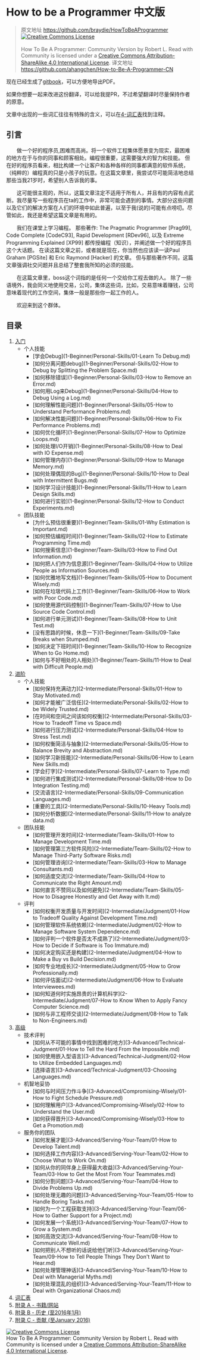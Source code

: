 # How to be a Programmer 中文版

> 原文地址 https://github.com/braydie/HowToBeAProgrammer <a rel="license" href="http://creativecommons.org/licenses/by-sa/4.0/"><img alt="Creative Commons License" style="border-width:0" src="https://i.creativecommons.org/l/by-sa/4.0/88x31.png" /></a><br /><br /><span xmlns:dct="http://purl.org/dc/terms/" href="http://purl.org/dc/dcmitype/Text" property="dct:title" rel="dct:type">How To Be A Programmer: Community Version</span> by <span xmlns:cc="http://creativecommons.org/ns#" property="cc:attributionName">Robert L. Read with Community</span> is licensed under a <a rel="license" href="http://creativecommons.org/licenses/by-sa/4.0/">Creative Commons Attribution-ShareAlike 4.0 International License</a>.
译文地址 https://github.com/ahangchen/How-to-Be-A-Programmer-CN

现在已经生成了[gitbook](https://www.gitbook.com/book/ahangchen/how-to-be-a-programmer-cn/details)，可以方便地导出PDF。

如果你想要一起来改进这份翻译，可以给我提PR，不过希望翻译时尽量保持作者的原意。

文章中出现的一些词汇往往有特殊的含义，可以在[4-词汇表](4-Glossary.md)找到注释。

## 引言
　　做一个好的程序员,困难而高尚。将一个软件工程集体愿景变为现实，最困难的地方在于与你的同事和顾客相处。编程很重要，这需要强大的智力和技能。 但在好的程序员看来，相比构建一个让客户和各种各样的同事都满意的软件系统，（纯粹的）编程真的只是小孩子的玩意。在这篇文章里，我尝试尽可能简洁地总结那些当我21岁时，希望别人告诉我的事。

　　这可能很主观的，所以，这篇文章注定不适用于所有人，并且有的内容有点武断。我尽量写一些程序员在ta的工作中，非常可能会遇到的事情。大部分这些问题以及它们的解决方案在人们的环境中如此普遍，以至于我(说的)可能有点唠叨。尽管如此，我还是希望这篇文章是有用的。

　　我们在课堂上学习编程。 那些著作: The Pragmatic Programmer [Prag99], Code Complete [CodeC93], Rapid Development [RDev96], 以及 Extreme Programming Explained [XP99] 都传授编程（知识），并阐述做一个好的程序员这个大话题。 在读这篇文章之前，或者就是现在，你当然也应该读一读Paul Graham [PGSite] 和 Eric Raymond [Hacker] 的文章。 但与那些著作不同，这篇文章强调社交问题并且总结了整套我所知的必须的技能。

　　在这篇文章里，boss这个词指的是任何一个交给你工程去做的人。 除了一些语境外，我会同义地使用交易，公司，集体这些词，比如，交易意味着赚钱，公司意味着现代的工作空间，集体一般是那些你一起工作的人。

　　欢迎来到这个群体。

## 目录

1. [入门](1-Beginner)
	- 个人技能
		- [学会Debug](1-Beginner/Personal-Skills/01-Learn To Debug.md)
		- [如何分离问题debug](1-Beginner/Personal-Skills/02-How to Debug by Splitting the Problem Space.md)
		- [如何移除错误](1-Beginner/Personal-Skills/03-How to Remove an Error.md)
		- [如何用Log来Debug](1-Beginner/Personal-Skills/04-How to Debug Using a Log.md)
		- [如何理解性能问题](1-Beginner/Personal-Skills/05-How to Understand Performance Problems.md)
		- [如何解决性能问题](1-Beginner/Personal-Skills/06-How to Fix Performance Problems.md)
		- [如何优化循环](1-Beginner/Personal-Skills/07-How to Optimize Loops.md)
		- [如何处理I/O开销](1-Beginner/Personal-Skills/08-How to Deal with IO Expense.md)
		- [如何管理内存](1-Beginner/Personal-Skills/09-How to Manage Memory.md)
		- [如何处理偶现的Bug](1-Beginner/Personal-Skills/10-How to Deal with Intermittent Bugs.md)
		- [如何学习设计技能](1-Beginner/Personal-Skills/11-How to Learn Design Skills.md)
		- [如何进行实验](1-Beginner/Personal-Skills/12-How to Conduct Experiments.md)
	- 团队技能
		- [为什么预估很重要](1-Beginner/Team-Skills/01-Why Estimation is Important.md)
		- [如何预估编程时间](1-Beginner/Team-Skills/02-How to Estimate Programming Time.md)
		- [如何搜索信息](1-Beginner/Team-Skills/03-How to Find Out Information.md)
		- [如何把人们作为信息源](1-Beginner/Team-Skills/04-How to Utilize People as Information Sources.md)
		- [如何优雅地写文档](1-Beginner/Team-Skills/05-How to Document Wisely.md)
		- [如何在垃圾代码上工作](1-Beginner/Team-Skills/06-How to Work with Poor Code.md)
		- [如何使用源代码控制](1-Beginner/Team-Skills/07-How to Use Source Code Control.md)
		- [如何进行单元测试](1-Beginner/Team-Skills/08-How to Unit Test.md)
		- [没有思路的时候，休息一下](1-Beginner/Team-Skills/09-Take Breaks when Stumped.md)
		- [如何决定下班时间](1-Beginner/Team-Skills/10-How to Recognize When to Go Home.md)
		- [如何与不好相处的人相处](1-Beginner/Team-Skills/11-How to Deal with Difficult People.md)
2. [进阶](2-Intermediate)
	- 个人技能
		- [如何保持充满动力](2-Intermediate/Personal-Skills/01-How to Stay Motivated.md)
		- [如何才能被广泛信任](2-Intermediate/Personal-Skills/02-How to be Widely Trusted.md)
		- [在时间和空间之间该如何权衡](2-Intermediate/Personal-Skills/03-How to Tradeoff Time vs Space.md)
		- [如何进行压力测试](2-Intermediate/Personal-Skills/04-How to Stress Test.md)
		- [如何权衡简洁与抽象](2-Intermediate/Personal-Skills/05-How to Balance Brevity and Abstraction.md)
		- [如何学习新技能](2-Intermediate/Personal-Skills/06-How to Learn New Skills.md)
		- [学会打字](2-Intermediate/Personal-Skills/07-Learn to Type.md)
		- [如何进行集成测试](2-Intermediate/Personal-Skills/08-How to Do Integration Testing.md)
		- [交流语言](2-Intermediate/Personal-Skills/09-Communication Languages.md)
		- [重要的工具](2-Intermediate/Personal-Skills/10-Heavy Tools.md)
		- [如何分析数据](2-Intermediate/Personal-Skills/11-How to analyze data.md)
	- 团队技能
		- [如何管理开发时间](2-Intermediate/Team-Skills/01-How to Manage Development Time.md)
		- [如何管理第三方软件风险](2-Intermediate/Team-Skills/02-How to Manage Third-Party Software Risks.md)
		- [如何管理咨询](2-Intermediate/Team-Skills/03-How to Manage Consultants.md)
		- [如何适度交流](2-Intermediate/Team-Skills/04-How to Communicate the Right Amount.md)
		- [如何直言不赞同以及如何避免](2-Intermediate/Team-Skills/05-How to Disagree Honestly and Get Away with It.md)
	- 评判
		- [如何权衡开发质量与开发时间](2-Intermediate/Judgment/01-How to Tradeoff Quality Against Development Time.md)
		- [如何管理软件系统依赖](2-Intermediate/Judgment/02-How to Manage Software System Dependence.md)
		- [如何评判一个软件是否太不成熟了](2-Intermediate/Judgment/03-How to Decide if Software is Too Immature.md)
		- [如何决定购买还是构建](2-Intermediate/Judgment/04-How to Make a Buy vs Build Decision.md)
		- [如何专业地成长](2-Intermediate/Judgment/05-How to Grow Professionally.md)
		- [如何评估面试](2-Intermediate/Judgment/06-How to Evaluate Interviewees.md)
		- [如何知道何时实施昂贵的计算机科学](2-Intermediate/Judgment/07-How to Know When to Apply Fancy Computer Science.md)
		- [如何与非工程师交谈](2-Intermediate/Judgment/08-How to Talk to Non-Engineers.md)
3. [高级](3-Advanced)
	- 技术评判
        - [如何从不可能的事情中找到困难的地方](3-Advanced/Technical-Judgment/01-How to Tell the Hard From the Impossible.md)
        - [如何使用嵌入型语言](3-Advanced/Technical-Judgment/02-How to Utilize Embedded Languages.md)
        - [选择语言](3-Advanced/Technical-Judgment/03-Choosing Languages.md)
    - 机智地妥协
        - [如何与时间压力作斗争](3-Advanced/Compromising-Wisely/01-How to Fight Schedule Pressure.md)
        - [如何理解用户](3-Advanced/Compromising-Wisely/02-How to Understand the User.md)
        - [如何获得晋升](3-Advanced/Compromising-Wisely/03-How to Get a Promotion.md)
    - 服务你的团队
        - [如何发展才能](3-Advanced/Serving-Your-Team/01-How to Develop Talent.md)
        - [如何选择工作内容](3-Advanced/Serving-Your-Team/02-How to Choose What to Work On.md)
        - [如何从你的同伴身上获得最大收益](3-Advanced/Serving-Your-Team/03-How to Get the Most From Your Teammates.md)
        - [如何分割问题](3-Advanced/Serving-Your-Team/04-How to Divide Problems Up.md)
        - [如何处理无趣的问题](3-Advanced/Serving-Your-Team/05-How to Handle Boring Tasks.md)
        - [如何为一个工程获取支持](3-Advanced/Serving-Your-Team/06-How to Gather Support for a Project.md)
        - [如何发展一个系统](3-Advanced/Serving-Your-Team/07-How to Grow a System.md)
        - [如何高效交流](3-Advanced/Serving-Your-Team/08-How to Communicate Well.md)
        - [如何把别人不想听的话说给他们听](3-Advanced/Serving-Your-Team/09-How to Tell People Things They Don't Want to Hear.md)
        - [如何处理管理神话](3-Advanced/Serving-Your-Team/10-How to Deal with Managerial Myths.md)
        - [如何处理混乱的组织](3-Advanced/Serving-Your-Team/11-How to Deal with Organizational Chaos.md)
4. [词汇表](4-Glossary.md)
5. [附录 A - 书籍/网站](5-Bibliography.md)
6. [附录 B - 历史 (至2016年1月)](6-History.md)
6. [附录 C - 贡献 (至January 2016)](7-Contributions.md)


<a rel="license" href="http://creativecommons.org/licenses/by-sa/4.0/"><img alt="Creative Commons License" style="border-width:0" src="https://i.creativecommons.org/l/by-sa/4.0/88x31.png" /></a><br /><span xmlns:dct="http://purl.org/dc/terms/" href="http://purl.org/dc/dcmitype/Text" property="dct:title" rel="dct:type">How To Be A Programmer: Community Version</span> by <span xmlns:cc="http://creativecommons.org/ns#" property="cc:attributionName">Robert L. Read with Community</span> is licensed under a <a rel="license" href="http://creativecommons.org/licenses/by-sa/4.0/">Creative Commons Attribution-ShareAlike 4.0 International License</a>.


